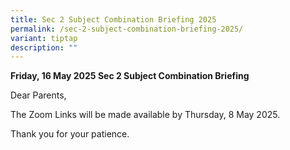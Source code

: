 ```yaml
---
title: Sec 2 Subject Combination Briefing 2025
permalink: /sec-2-subject-combination-briefing-2025/
variant: tiptap
description: ""
---
```

<p><strong>Friday, 16 May 2025 Sec 2 Subject Combination Briefing</strong>
</p>
<p>Dear Parents,</p>
<p>The Zoom Links will be made available by Thursday, 8 May 2025.</p>
<p>Thank you for your patience.</p>
<p></p>